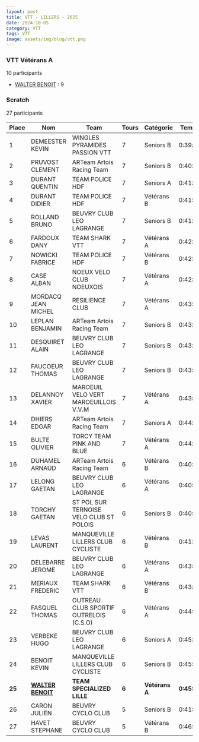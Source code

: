 ```yaml
---
layout: post
title: VTT - LILLERS - 2025
date: 2024-10-05
category: VTT
tags: VTT
image: assets/img/blog/vtt.png
---
```


### VTT Vétérans A
10 participants
- [WALTER BENOIT](https://teamspecializedlille.cc/coureurs/walterbenoit) : 9

### Scratch
27 participants

| Place | Nom | Team | Tours | Catégorie | Temps |
|---|---|---|---|---|---|
| 1 | DEMEESTER KEVIN | WINGLES PYRAMIDES PASSION VTT | 7 | Seniors B | 0:39:46 | 
| 2 | PRUVOST CLEMENT | ARTeam Artois Racing Team | 7 | Seniors B | 0:40:24 | 
| 3 | DURANT QUENTIN | TEAM POLICE HDF | 7 | Seniors A | 0:41:21 | 
| 4 | DURANT DIDIER | TEAM POLICE HDF | 7 | Vétérans B | 0:41:21 | 
| 5 | ROLLAND BRUNO | BEUVRY CLUB LEO LAGRANGE | 7 | Seniors B | 0:41:45 | 
| 6 | FARDOUX DANY | TEAM SHARK VTT | 7 | Vétérans A | 0:42:15 | 
| 7 | NOWICKI FABRICE | TEAM POLICE HDF | 7 | Vétérans B | 0:42:33 | 
| 8 | CASE ALBAN | NOEUX VELO CLUB NOEUXOIS | 7 | Vétérans A | 0:42:43 | 
| 9 | MORDACQ JEAN MICHEL | RESILIENCE CLUB | 7 | Vétérans A | 0:43:13 | 
| 10 | LEPLAN BENJAMIN | ARTeam Artois Racing Team | 7 | Seniors B | 0:43:17 | 
| 11 | DESQUIRET ALAIN | BEUVRY CLUB LEO LAGRANGE | 7 | Seniors B | 0:43:47 | 
| 12 | FAUCOEUR THOMAS | BEUVRY CLUB LEO LAGRANGE | 7 | Seniors B | 0:43:49 | 
| 13 | DELANNOY XAVIER | MAROEUIL VELO VERT MAROEUILLOIS V.V.M | 7 | Vétérans A | 0:43:57 | 
| 14 | DHIERS EDGAR | ARTeam Artois Racing Team | 7 | Seniors A | 0:44:39 | 
| 15 | BULTE OLIVIER | TORCY TEAM PINK AND BLUE | 7 | Vétérans A | 0:44:47 | 
| 16 | DUHAMEL ARNAUD | ARTeam Artois Racing Team | 6 | Vétérans B | 0:40:2 | 
| 17 | LELONG GAETAN | BEUVRY CLUB LEO LAGRANGE | 6 | Vétérans A | 0:40:32 | 
| 18 | TORCHY GAETAN | ST POL SUR TERNOISE VELO CLUB ST POLOIS | 6 | Seniors B | 0:40:41 | 
| 19 | LEVAS LAURENT | MANQUEVILLE LILLERS CLUB CYCLISTE | 6 | Vétérans B | 0:41:17 | 
| 20 | DELEBARRE JEROME | BEUVRY CLUB LEO LAGRANGE | 6 | Vétérans A | 0:43:44 | 
| 21 | MERIAUX FREDERIC | TEAM SHARK VTT | 6 | Vétérans B | 0:43:54 | 
| 22 | FASQUEL THOMAS | OUTREAU CLUB SPORTIF OUTRELOIS (C.S.O) | 6 | Vétérans A | 0:44:37 | 
| 23 | VERBEKE HUGO | BEUVRY CLUB LEO LAGRANGE | 6 | Seniors A | 0:45:4 | 
| 24 | BENOIT KEVIN | MANQUEVILLE LILLERS CLUB CYCLISTE | 6 | Seniors B | 0:45:10 | 
| **25** | **[WALTER BENOIT](https://teamspecializedlille.cc/coureurs/walterbenoit)** | **TEAM SPECIALIZED LILLE** | **6** | **Vétérans A** | **0:45:13** | 
| 26 | CARON JULIEN | BEUVRY CYCLO CLUB | 5 | Seniors B | 0:41:9 | 
| 27 | HAVET STEPHANE | BEUVRY CYCLO CLUB | 5 | Vétérans B | 0:46:52 | 
